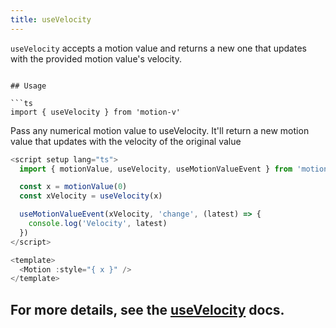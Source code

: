 ```yaml
---
title: useVelocity
---
```


`useVelocity` accepts a motion value and returns a new one that updates with the provided motion value's velocity.

```

## Usage

```ts
import { useVelocity } from 'motion-v'
```

Pass any numerical motion value to useVelocity. It'll return a new motion value that updates with the velocity of the original value

```ts
<script setup lang="ts">
  import { motionValue, useVelocity, useMotionValueEvent } from 'motion-v'

  const x = motionValue(0)
  const xVelocity = useVelocity(x)

  useMotionValueEvent(xVelocity, 'change', (latest) => {
    console.log('Velocity', latest)
  })
</script>

<template>
  <Motion :style="{ x }" />
</template>
```

## For more details, see the [useVelocity](https://motion.dev/docs/react-use-velocity) docs.
